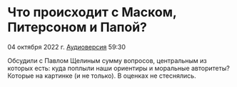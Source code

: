 # Что происходит с Маском, Питерсоном и Папой?

04 октября 2022 г. [Аудиоверсия](https://www.youtube.com/watch?v=UGjSznfRcmg) 59:30

Обсудили с Павлом Щелиным сумму вопросов, центральным из которых есть: куда поплыли наши ориентиры и моральные авторитеты?
Которые на картинке (и не только). В оценках не стеснялись.

